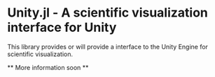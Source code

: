 # Unity.jl - A scientific visualization interface for Unity

This library provides or will provide a interface to the Unity Engine for scientific visualization.

** More information soon **
